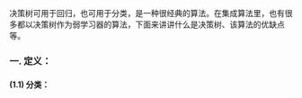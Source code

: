 决策树可用于回归，也可用于分类，是一种很经典的算法。在集成算法里，也有很多都以决策树作为弱学习器的算法，下面来讲讲什么是决策树、该算法的优缺点等。    

### 一. 定义：

#### (1.1) 分类：

